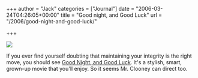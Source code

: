 +++
author = "Jack"
categories = ["Journal"]
date = "2006-03-24T04:26:05+00:00"
title = "Good night, and Good Luck"
url = "/2006/good-night-and-good-luck/"

+++

![][1] 

If you ever find yourself doubting that maintaining your integrity is the right move, you should see [Good Night, and Good Luck][2]. It's a stylish, smart, grown-up movie that you'll enjoy. So it seems Mr. Clooney can direct too. 


 [1]: /files/goodluck.jpg
 [2]: http://www.rottentomatoes.com/m/good_night_and_good_luck/
